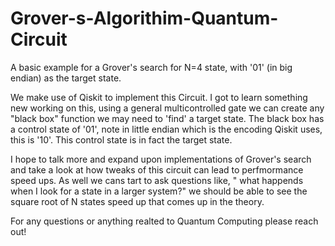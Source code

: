 # Grover-s-Algorithim-Quantum-Circuit
A basic example for a Grover's search for N=4 state, with '01' (in big endian) as the target state.

We make use of Qiskit to implement this Circuit. I got to learn something new working on this, using a general multicontrolled gate we can create any "black box" function we 
may need to 'find' a target state. The black box has a control state of '01', note in little endian which is the encoding Qiskit uses, this is '10'. This control state is in fact the target state. 

I hope to talk more and expand upon implementations of Grover's search and take a look at how tweaks of this circuit can lead to perfmormance speed ups. 
As well we cans tart to ask questions like, " what happends when I look for a state in a larger system?" we should be able to see the square root of N states speed up that comes up in the theory. 

For any questions or anything realted to Quantum Computing please reach out! 
